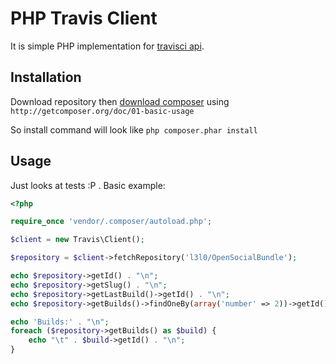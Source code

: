 # PHP Travis Client

It is simple PHP implementation for [travisci api](http://about.travis-ci.org/docs/dev/api/).

## Installation

Download repository then [download composer](http://getcomposer.org/doc/01-basic-usage)
using `http://getcomposer.org/doc/01-basic-usage`

So install command will look like `php composer.phar install`

## Usage

Just looks at tests :P . Basic example:

```php
<?php

require_once 'vendor/.composer/autoload.php';

$client = new Travis\Client();

$repository = $client->fetchRepository('l3l0/OpenSocialBundle');

echo $repository->getId() . "\n";
echo $repository->getSlug() . "\n";
echo $repository->getLastBuild()->getId() . "\n";
echo $repository->getBuilds()->findOneBy(array('number' => 2))->getId() . "\n";

echo 'Builds:' . "\n";
foreach ($repository->getBuilds() as $build) {
    echo "\t" . $build->getId() . "\n";
}
```

